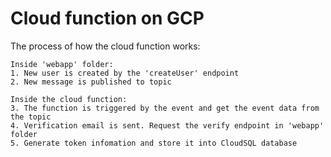 # Cloud function on GCP

The process of how the cloud function works:    
```
Inside 'webapp' folder:
1. New user is created by the 'createUser' endpoint
2. New message is published to topic

Inside the cloud function:    
3. The function is triggered by the event and get the event data from the topic   
4. Verification email is sent. Request the verify endpoint in 'webapp' folder 
5. Generate token infomation and store it into CloudSQL database  
```

